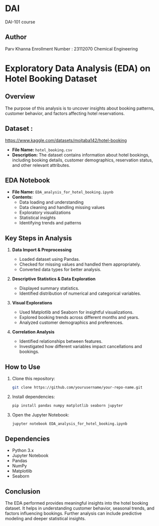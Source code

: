 # DAI
DAI-101 course

## Author
Parv Khanna 
Enrollment Number : 23112070
Chemical Engineering 

# Exploratory Data Analysis (EDA) on Hotel Booking Dataset

## Overview
The purpose of this analysis is to uncover insights about booking patterns, customer behavior, and factors affecting hotel reservations.

## Dataset : 
https://www.kaggle.com/datasets/mojtaba142/hotel-booking
- **File Name:** `hotel_booking.csv`
- **Description:** The dataset contains information about hotel bookings, including booking details, customer demographics, reservation status, and other relevant attributes.

## EDA Notebook
- **File Name:** `EDA_analysis_for_hotel_booking.ipynb`
- **Contents:**
  - Data loading and understanding
  - Data cleaning and handling missing values
  - Exploratory visualizations
  - Statistical insights
  - Identifying trends and patterns

## Key Steps in Analysis
1. **Data Import & Preprocessing**
   - Loaded dataset using Pandas.
   - Checked for missing values and handled them appropriately.
   - Converted data types for better analysis.

2. **Descriptive Statistics & Data Exploration**
   - Displayed summary statistics.
   - Identified distribution of numerical and categorical variables.

3. **Visual Explorations**
   - Used Matplotlib and Seaborn for insightful visualizations.
   - Explored booking trends across different months and years.
   - Analyzed customer demographics and preferences.

4. **Correlation Analysis**
   - Identified relationships between features.
   - Investigated how different variables impact cancellations and bookings.

## How to Use
1. Clone this repository:
   ```bash
   git clone https://github.com/yourusername/your-repo-name.git
   ```
2. Install dependencies:
   ```bash
   pip install pandas numpy matplotlib seaborn jupyter
   ```
3. Open the Jupyter Notebook:
   ```bash
   jupyter notebook EDA_analysis_for_hotel_booking.ipynb
   ```

## Dependencies
- Python 3.x
- Jupyter Notebook
- Pandas
- NumPy
- Matplotlib
- Seaborn

## Conclusion
The EDA performed provides meaningful insights into the hotel booking dataset. It helps in understanding customer behavior, seasonal trends, and factors influencing bookings. Further analysis can include predictive modeling and deeper statistical insights.




